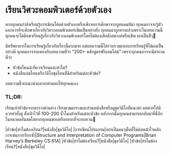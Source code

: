# เรียนวิศวะคอมพิวเตอร์ด้วยตัวเอง

หากทุกคนกำลังเรียนรู้การเขียนโค้ดด้วยตัวเองหรือเพิ่งจบการศึกษาจากบูทแคมป์มา ทุกคนอาจจะรู้ตัวและควรที่จะศึกษาเกี่ยวกับวิศวะคอมพิวเตอร์เพิ่มเป็นอย่างยิ่ง ทุกคนมาถูกทางแล้วเพราะในบทความนี้ทุกคนจะได้ศึกษาเรียนรู้เกี่ยวกับวิศวะคอมพิวเตอร์โดยไม่ต้องเสียสักสตางค์หรือเสียเวลาเป็นปีๆ💸

มีทรัพยาการในการเรียนรู้เกี่ยวกับเรื่องนี้มากมาย แต่บทความนี้ได้รวบรวมแหล่งการเรียนรู้ที่ได้ผลเป็นอย่างดี ทุกคนอาจจะแหยงกับบทความที่ว่า "200+ หลักสูตรฟรีออนไลน์" เพราะทุกคนอาจจะมีคำถามที่ว่า

* หัวข้อไหนล่ะที่ควรเรียนและทำไม?
* หนังสือเล่มไหนหรือวิดีโอชุดไหนที่ดีสำหรับแต่ละหัวข้อ?

บทความนี้จะแนะนำและหาคำตอบให้ทุกคนเอง

### TL;DR:

เรียนเก้าหัวข้อจากตารางด้านล่าง เรียงตามตารางและอ่านหนังสือหรือดูชุดวิดีโอที่แนะนำ แต่หากให้ดีควรทำทั้งคู่ ตั้งเป้าไว้ที่ 100-200 ชั่วโมงสำหรับแต่ละหัวข้อ หลังจากนั้นทุกคนสามารถกลับมาที่นี่อีกในอนาคตอันสดใสหากทุกคนชอบหรืออยากที่จะทบทวน🚀

|หัวข้อ|ทำไมต้องเรียน?|หนังสือ|ชุดวิดีโอ|
|การเขียนโปรแกรม|อย่าเป็นคนๆนั้นที่ไม่ค่อยเข้าใจหลักการเช่นการเรียกซ้ำ|Structure and Interpretation of Computer Programs|Brian Harvey’s Berkeley CS 61A|
|หัวข้อ|ทำไมต้องเรียน?|หนังสือ|ชุดวิดีโอ|
|หัวข้อ|ทำไมต้องเรียน?|หนังสือ|ชุดวิดีโอ|
    